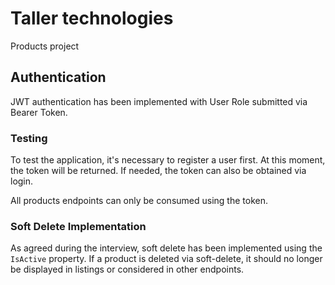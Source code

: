 # Taller technologies
Products project

## Authentication

JWT authentication has been implemented with User Role submitted via Bearer Token.

### Testing

To test the application, it's necessary to register a user first. At this moment, the token will be returned. If needed, the token can also be obtained via login.

All products endpoints can only be consumed using the token.

### Soft Delete Implementation

As agreed during the interview, soft delete has been implemented using the `IsActive` property. If a product is deleted via soft-delete, it should no longer be displayed in listings or considered in other endpoints.
